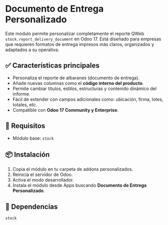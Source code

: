 # Documento de Entrega Personalizado

Este módulo permite personalizar completamente el reporte QWeb `stock.report_delivery_document` en Odoo 17. Está diseñado para empresas que requieren formatos de entrega impresos más claros, organizados y adaptados a su operativa.

## ✅ Características principales

- Personaliza el reporte de albaranes (documento de entrega).
- Añade nuevas columnas como el **código interno del producto**.
- Permite cambiar títulos, estilos, estructuras y contenido dinámico del informe.
- Fácil de extender con campos adicionales como: ubicación, firma, lotes, totales, etc.
- Compatible con **Odoo 17 Community y Enterprise**.

## 🔧 Requisitos

- Módulo base: `stock`

## 📦 Instalación

1. Copia el módulo en tu carpeta de addons personalizados.
2. Reinicia el servidor de Odoo.
3. Activa el modo desarrollador.
4. Instala el módulo desde Apps buscando **Documento de Entrega Personalizado**.

## 🧩 Dependencias

```text
stock
